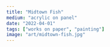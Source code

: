 ```yaml
---
title: "Midtown Fish"
medium: "acrylic on panel"
date: "2022-04-01"
tags: ["works on paper", "painting"]
image: "art/midtown-fish.jpg"
---
```

